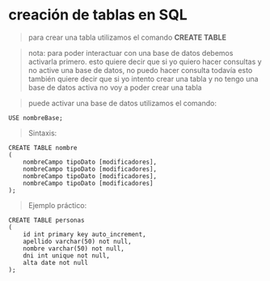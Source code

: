 # creación de tablas en SQL

> para crear una tabla utilizamos el comando
> **CREATE TABLE**

> nota: para poder interactuar con una base de datos debemos activarla primero.
> esto quiere decir que si yo quiero hacer consultas y no active una base de datos, no puedo hacer consulta todavía
> esto también quiere decir que si yo intento crear una tabla y no tengo una base de datos activa no voy a poder crear una tabla

> puede activar una base de datos utilizamos el comando:

    USE nombreBase;

> Sintaxis:

    CREATE TABLE nombre  
    (  
        nombreCampo tipoDato [modificadores],  
        nombreCampo tipoDato [modificadores],  
        nombreCampo tipoDato [modificadores],  
        nombreCampo tipoDato [modificadores]  
    );

> Ejemplo práctico: 

    CREATE TABLE personas  
    (  
        id int primary key auto_increment,  
        apellido varchar(50) not null,  
        nombre varchar(50) not null,  
        dni int unique not null,  
        alta date not null 
    );